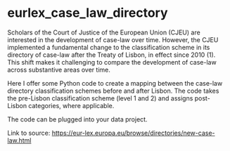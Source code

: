 # eurlex_case_law_directory

Scholars of the Court of Justice of the European Union (CJEU) are interested in the development of case-law over time. However, the CJEU implemented a fundamental change to the classification scheme in its directory of case-law after the Treaty of Lisbon, in effect since 2010 (1). This shift makes it challenging to compare the development of case-law across substantive areas over time.

Here I offer some Python code to create a mapping between the case-law directory classification schemes before and after Lisbon. The code takes the pre-Lisbon classification scheme (level 1 and 2) and assigns post-Lisbon categories, where applicable. 

The code can be plugged into your data project. 

Link to source: https://eur-lex.europa.eu/browse/directories/new-case-law.html


